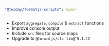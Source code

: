 ```yaml
---
"@twoday/formatjs-scripts": minor
---
```


- Export `aggregate`, `compile` & `extract` functions
- Improve console output
- Include `src` files for source maps
- Upgrade to `@formatjs/cli-lib@^5.1.12`
